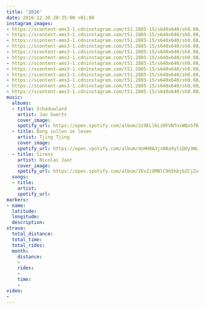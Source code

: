 ```yaml
---
title: '2016'
date: 2016-12-30 20:35:00 +01:00
instagram_images:
- https://scontent-ams3-1.cdninstagram.com/t51.2885-15/s640x640/sh0.08/e35/c109.0.862.862/12353903_966212586787148_873100444_n.jpg
- https://scontent-ams3-1.cdninstagram.com/t51.2885-15/s640x640/sh0.08/e35/10449057_1577548859233730_495826376_n.jpg
- https://scontent-ams3-1.cdninstagram.com/t51.2885-15/s640x640/sh0.08/e35/12822451_137875906604617_1654317192_n.jpg
- https://scontent-ams3-1.cdninstagram.com/t51.2885-15/s640x640/sh0.08/e35/c0.134.1080.1080/13355452_1063028590456309_1034241401_n.jpg
- https://scontent-ams3-1.cdninstagram.com/t51.2885-15/s640x640/sh0.08/e35/13556818_153572508394615_1355271822_n.jpg
- https://scontent-ams3-1.cdninstagram.com/t51.2885-15/s640x640/sh0.08/e35/13651724_111695905932659_44976974_n.jpg
- https://scontent-ams3-1.cdninstagram.com/t51.2885-15/s640x640/sh0.08/e35/13671322_1048911515145432_1306477013_n.jpg
- https://scontent-ams3-1.cdninstagram.com/t51.2885-15/s640x640/sh0.08/e35/c0.134.1080.1080/14134605_661266797365071_1819796202_n.jpg
- https://scontent-ams3-1.cdninstagram.com/t51.2885-15/s640x640/sh0.08/e35/c0.135.1080.1080/14099716_1895212307372632_1254521714_n.jpg
- https://scontent-ams3-1.cdninstagram.com/t51.2885-15/s640x640/sh0.08/e35/c0.134.1080.1080/14701269_225202544559206_4892307172819468288_n.jpg
- https://scontent-ams3-1.cdninstagram.com/t51.2885-15/s640x640/sh0.08/e35/15253325_594161470771286_7485988006763954176_n.jpg
- https://scontent-ams3-1.cdninstagram.com/t51.2885-15/s640x640/sh0.08/e35/c0.134.1080.1080/15403351_255647858186756_2486270788567564288_n.jpg
music:
  albums:
  - title: Schaduwland
    artist: Jan Swerts
    cover_image: 
    spotify_url: https://open.spotify.com/album/2z9ELlKLzOFVNTnxWQoSfR
  - title: Bang zullen ze leven
    artist: Tjing Tjing
    cover_image: 
    spotify_url: https://open.spotify.com/album/4oHH0A3jsN8a9yl1QUy3WL
  - title: Sirens
    artist: Nicolas Jaar
    cover_image: 
    spotify_url: https://open.spotify.com/album/2EvZiOMBlC9b5hbjbZCjZv
  songs:
  - title: 
    artist: 
    spotify_url: 
markers:
- name: 
  latitude: 
  longitude: 
  description: 
strava:
  total_distance: 
  total_time: 
  total_rides: 
  month:
    distance:
    - 
    rides:
    - 
    time:
    - 
video:
- 
---
```


